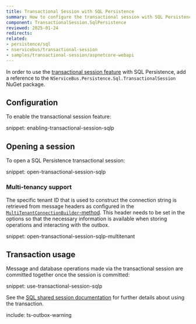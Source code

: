 ```yaml
---
title: Transactional Session with SQL Persistence
summary: How to configure the transactional session with SQL Persistence
component: TransactionalSession.SqlPersistence
reviewed: 2025-01-24
redirects:
related:
- persistence/sql
- nservicebus/transactional-session
- samples/transactional-session/aspnetcore-webapi
---
```


In order to use the [transactional session feature](/nservicebus/transactional-session/) with SQL Persistence, add a reference to the `NServiceBus.Persistence.Sql.TransactionalSession` NuGet package.

## Configuration

To enable the transactional session feature:

snippet: enabling-transactional-session-sqlp

## Opening a session

To open a SQL Persistence transactional session:

snippet: open-transactional-session-sqlp

### Multi-tenancy support

The specific tenant ID that is used to construct the connection string is retrieved from message headers as configured in the [`MultiTenantConnectionBuilder`-method](/persistence/sql/multi-tenant.md).
This header needs to be set in the options so that the necessary information is available when storing operations and interacting with the outbox.

snippet: open-transactional-session-sqlp-multitenant

## Transaction usage

Message and database operations made via the transactional session are committed together once the session is committed:

snippet: use-transactional-session-sqlp

See the [SQL shared session documentation](/persistence/sql/accessing-data.md) for further details about using the transaction.

include: ts-outbox-warning
